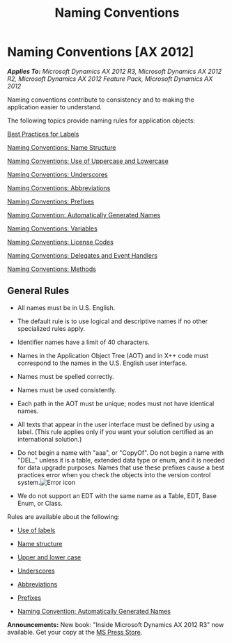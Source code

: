 ﻿---
title: Naming Conventions
TOCTitle: Naming Conventions
ms:assetid: 6079f110-34e8-4ac9-984d-38449ff988fe
ms:mtpsurl: https://msdn.microsoft.com/en-us/library/Aa632638(v=AX.60)
ms:contentKeyID: 35244484
ms.date: 05/18/2015
mtps_version: v=AX.60
---

# Naming Conventions [AX 2012]


_**Applies To:** Microsoft Dynamics AX 2012 R3, Microsoft Dynamics AX 2012 R2, Microsoft Dynamics AX 2012 Feature Pack, Microsoft Dynamics AX 2012_

Naming conventions contribute to consistency and to making the application easier to understand.

The following topics provide naming rules for application objects:

[Best Practices for Labels](best-practices-for-labels.md)

[Naming Conventions: Name Structure](naming-conventions-name-structure.md)

[Naming Conventions: Use of Uppercase and Lowercase](naming-conventions-use-of-uppercase-and-lowercase.md)

[Naming Conventions: Underscores](naming-conventions-underscores.md)

[Naming Conventions: Abbreviations](naming-conventions-abbreviations.md)

[Naming Conventions: Prefixes](naming-conventions-prefixes.md)

[Naming Convention: Automatically Generated Names](naming-convention-automatically-generated-names.md)

[Naming Conventions: Variables](naming-conventions-variables.md)

[Naming Conventions: License Codes](naming-conventions-license-codes.md)

[Naming Conventions: Delegates and Event Handlers](naming-conventions-delegates-and-event-handlers.md)

[Naming Conventions: Methods](naming-conventions-methods.md)

## General Rules

  - All names must be in U.S. English.

  - The default rule is to use logical and descriptive names if no other specialized rules apply.

  - Identifier names have a limit of 40 characters.

  - Names in the Application Object Tree (AOT) and in X++ code must correspond to the names in the U.S. English user interface.

  - Names must be spelled correctly.

  - Names must be used consistently.

  - Each path in the AOT must be unique; nodes must not have identical names.

  - All texts that appear in the user interface must be defined by using a label. (This rule applies only if you want your solution certified as an international solution.)

  - Do not begin a name with "aaa", or "CopyOf". Do not begin a name with "DEL\_" unless it is a table, extended data type or enum, and it is needed for data upgrade purposes. Names that use these prefixes cause a best practices error when you check the objects into the version control system.![Error icon](images/Aa872655.ErrorIcon(AX.60).gif "Error icon")

  - We do not support an EDT with the same name as a Table, EDT, Base Enum, or Class.

Rules are available about the following:

  - [Use of labels](best-practices-for-labels.md)

  - [Name structure](naming-conventions-name-structure.md)

  - [Upper and lower case](naming-conventions-use-of-uppercase-and-lowercase.md)

  - [Underscores](naming-conventions-underscores.md)

  - [Abbreviations](naming-conventions-abbreviations.md)

  - [Prefixes](naming-conventions-prefixes.md)

  - [Naming Convention: Automatically Generated Names](naming-convention-automatically-generated-names.md)

  
**Announcements:** New book: "Inside Microsoft Dynamics AX 2012 R3" now available. Get your copy at the [MS Press Store](https://www.microsoftpressstore.com/store/inside-microsoft-dynamics-ax-2012-r3-9780735685109).

